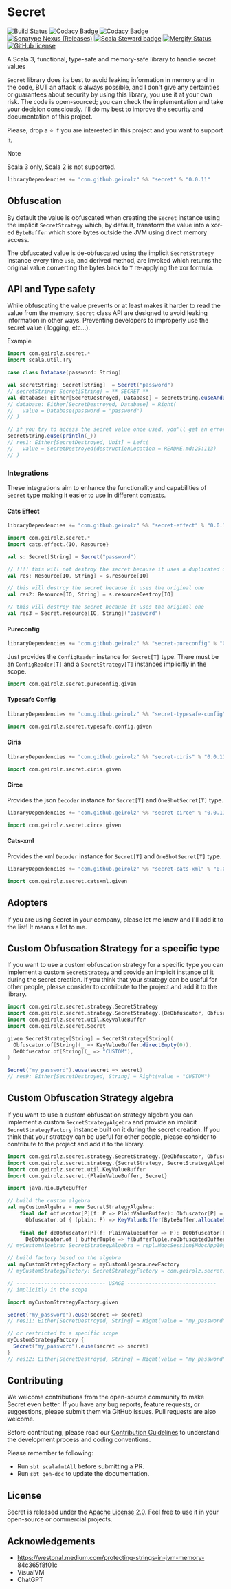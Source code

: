 # Secret

[![Build Status](https://github.com/geirolz/secret/actions/workflows/cicd.yml/badge.svg)](https://github.com/geirolz/secret/actions)
[![Codacy Badge](https://api.codacy.com/project/badge/Grade/db3274b55e0c4031803afb45f58d4413)](https://www.codacy.com/manual/david.geirola/secret?utm_source=github.com&amp;utm_medium=referral&amp;utm_content=geirolz/secret&amp;utm_campaign=Badge_Grade)
[![Codacy Badge](https://app.codacy.com/project/badge/Coverage/98e66945d71d4486b5cd29966c7690a1)](https://app.codacy.com/gh/geirolz/secret/dashboard?utm_source=gh&utm_medium=referral&utm_content=&utm_campaign=Badge_coverage)
[![Sonatype Nexus (Releases)](https://img.shields.io/nexus/r/com.github.geirolz/secret_3?server=https%3A%2F%2Foss.sonatype.org)](https://mvnrepository.com/artifact/com.github.geirolz/secret)
[![Scala Steward badge](https://img.shields.io/badge/Scala_Steward-helping-blue.svg?style=flat&logo=data:image/png;base64,iVBORw0KGgoAAAANSUhEUgAAAA4AAAAQCAMAAAARSr4IAAAAVFBMVEUAAACHjojlOy5NWlrKzcYRKjGFjIbp293YycuLa3pYY2LSqql4f3pCUFTgSjNodYRmcXUsPD/NTTbjRS+2jomhgnzNc223cGvZS0HaSD0XLjbaSjElhIr+AAAAAXRSTlMAQObYZgAAAHlJREFUCNdNyosOwyAIhWHAQS1Vt7a77/3fcxxdmv0xwmckutAR1nkm4ggbyEcg/wWmlGLDAA3oL50xi6fk5ffZ3E2E3QfZDCcCN2YtbEWZt+Drc6u6rlqv7Uk0LdKqqr5rk2UCRXOk0vmQKGfc94nOJyQjouF9H/wCc9gECEYfONoAAAAASUVORK5CYII=)](https://scala-steward.org)
[![Mergify Status](https://img.shields.io/endpoint.svg?url=https://api.mergify.com/v1/badges/geirolz/secret&style=flat)](https://mergify.io)
[![GitHub license](https://img.shields.io/github/license/geirolz/secret)](https://github.com/geirolz/secret/blob/main/LICENSE)

A Scala 3, functional, type-safe and memory-safe library to handle secret values 

`Secret` library does its best to avoid leaking information in memory and in the code, BUT an attack is always possible,
and I don't give any certainties or guarantees about security by using this library, you use it at your own risk. The code is open-sourced; you can check the implementation and take your
decision consciously. I'll do my best to improve the security and documentation of this project.

Please, drop a ⭐️ if you are interested in this project and you want to support it.

> [!NOTE]
> Scala 3 only, Scala 2 is not supported.

```sbt
libraryDependencies += "com.github.geirolz" %% "secret" % "0.0.11"
```

## Obfuscation

By default the value is obfuscated when creating the `Secret` instance using the implicit `SecretStrategy` which, by default, transform the value into a xor-ed
`ByteBuffer` which store bytes outside the JVM using direct memory access.

The obfuscated value is de-obfuscated using the implicit `SecretStrategy` instance every time `use`, and derived method, are invoked which returns the original
value converting the bytes back to `T` re-applying the xor formula.

## API and Type safety

While obfuscating the value prevents or at least makes it harder to read the value from the memory, `Secret` class API are designed to avoid leaking
information in other ways. Preventing developers to improperly use the secret value ( logging, etc...).

Example
```scala
import com.geirolz.secret.*
import scala.util.Try

case class Database(password: String)

val secretString: Secret[String]  = Secret("password")
// secretString: Secret[String] = ** SECRET **
val database: Either[SecretDestroyed, Database] = secretString.euseAndDestroy(password => Database(password))
// database: Either[SecretDestroyed, Database] = Right(
//   value = Database(password = "password")
// )

// if you try to access the secret value once used, you'll get an error
secretString.euse(println(_))
// res1: Either[SecretDestroyed, Unit] = Left(
//   value = SecretDestroyed(destructionLocation = README.md:25:113)
// )
```

### Integrations

These integrations aim to enhance the functionality and capabilities of `Secret` type making it easier to use in different contexts.

#### Cats Effect
```sbt
libraryDependencies += "com.github.geirolz" %% "secret-effect" % "0.0.11"
```

```scala
import com.geirolz.secret.*
import cats.effect.{IO, Resource}

val s: Secret[String] = Secret("password")

// !!!! this will not destroy the secret because it uses a duplicated one !!!
val res: Resource[IO, String] = s.resource[IO]

// this will destroy the secret because it uses the original one
val res2: Resource[IO, String] = s.resourceDestroy[IO]

// this will destroy the secret because it uses the original one
val res3 = Secret.resource[IO, String]("password")
```

#### Pureconfig
```sbt
libraryDependencies += "com.github.geirolz" %% "secret-pureconfig" % "0.0.11"
```

Just provides the `ConfigReader` instance for `Secret[T]` type.
There must be an `ConfigReader[T]` and a `SecretStrategy[T]` instances implicitly in the scope.
```scala
import com.geirolz.secret.pureconfig.given
```
#### Typesafe Config
```sbt
libraryDependencies += "com.github.geirolz" %% "secret-typesafe-config" % "0.0.11"
```
```scala
import com.geirolz.secret.typesafe.config.given
```

#### Ciris
```sbt
libraryDependencies += "com.github.geirolz" %% "secret-ciris" % "0.0.11"
```
```scala
import com.geirolz.secret.ciris.given
```

#### Circe
Provides the json `Decoder` instance for `Secret[T]` and `OneShotSecret[T]` type.

```sbt
libraryDependencies += "com.github.geirolz" %% "secret-circe" % "0.0.11"
```
```scala
import com.geirolz.secret.circe.given
```

#### Cats-xml
Provides the xml `Decoder` instance for `Secret[T]` and `OneShotSecret[T]` type.

```sbt
libraryDependencies += "com.github.geirolz" %% "secret-cats-xml" % "0.0.11"
```
```scala
import com.geirolz.secret.catsxml.given
```


## Adopters

If you are using Secret in your company, please let me know and I'll add it to the list! It means a lot to me.

## Custom Obfuscation Strategy for a specific type

If you want to use a custom obfuscation strategy for a specific type you can implement a custom `SecretStrategy` and provide an implicit instance of it during the secret creation.
If you think that your strategy can be useful for other people, please consider to contribute to the project and add it to the library.

```scala
import com.geirolz.secret.strategy.SecretStrategy
import com.geirolz.secret.strategy.SecretStrategy.{DeObfuscator, Obfuscator}
import com.geirolz.secret.util.KeyValueBuffer
import com.geirolz.secret.Secret

given SecretStrategy[String] = SecretStrategy[String](
  Obfuscator.of[String](_ => KeyValueBuffer.directEmpty(0)),
  DeObfuscator.of[String](_ => "CUSTOM"),
)

Secret("my_password").euse(secret => secret)
// res9: Either[SecretDestroyed, String] = Right(value = "CUSTOM")
```

## Custom Obfuscation Strategy algebra

If you want to use a custom obfuscation strategy algebra you can implement a custom `SecretStrategyAlgebra` and provide an implicit `SecretStrategyFactory` instance built on it during the secret creation.
If you think that your strategy can be useful for other people, please consider to contribute to the project and add it to the library.

```scala
import com.geirolz.secret.strategy.SecretStrategy.{DeObfuscator, Obfuscator}
import com.geirolz.secret.strategy.{SecretStrategy, SecretStrategyAlgebra}
import com.geirolz.secret.util.KeyValueBuffer
import com.geirolz.secret.{PlainValueBuffer, Secret}

import java.nio.ByteBuffer

// build the custom algebra
val myCustomAlgebra = new SecretStrategyAlgebra:
    final def obfuscator[P](f: P => PlainValueBuffer): Obfuscator[P] =
      Obfuscator.of { (plain: P) => KeyValueBuffer(ByteBuffer.allocateDirect(0), f(plain)) }
    
    final def deObfuscator[P](f: PlainValueBuffer => P): DeObfuscator[P] =
      DeObfuscator.of { bufferTuple => f(bufferTuple.roObfuscatedBuffer) }
// myCustomAlgebra: SecretStrategyAlgebra = repl.MdocSession$MdocApp10$$anon$9@d2f29c8

// build factory based on the algebra
val myCustomStrategyFactory = myCustomAlgebra.newFactory
// myCustomStrategyFactory: SecretStrategyFactory = com.geirolz.secret.strategy.SecretStrategyFactory@5a05cd05

// ----------------------------- USAGE -----------------------------
// implicitly in the scope

import myCustomStrategyFactory.given

Secret("my_password").euse(secret => secret)
// res11: Either[SecretDestroyed, String] = Right(value = "my_password")

// or restricted to a specific scope
myCustomStrategyFactory {
  Secret("my_password").euse(secret => secret)
}
// res12: Either[SecretDestroyed, String] = Right(value = "my_password")
```

## Contributing

We welcome contributions from the open-source community to make Secret even better. If you have any bug reports,
feature requests, or suggestions, please submit them via GitHub issues. Pull requests are also welcome.

Before contributing, please read
our [Contribution Guidelines](https://github.com/geirolz/secret/blob/main/CONTRIBUTING.md) to understand the
development process and coding conventions.

Please remember te following:

- Run `sbt scalafmtAll` before submitting a PR.
- Run `sbt gen-doc` to update the documentation.

## License

Secret is released under the [Apache License 2.0](https://github.com/geirolz/secret/blob/main/LICENSE).
Feel free to use it in your open-source or commercial projects.

## Acknowledgements
- https://westonal.medium.com/protecting-strings-in-jvm-memory-84c365f8f01c
- VisualVM
- ChatGPT